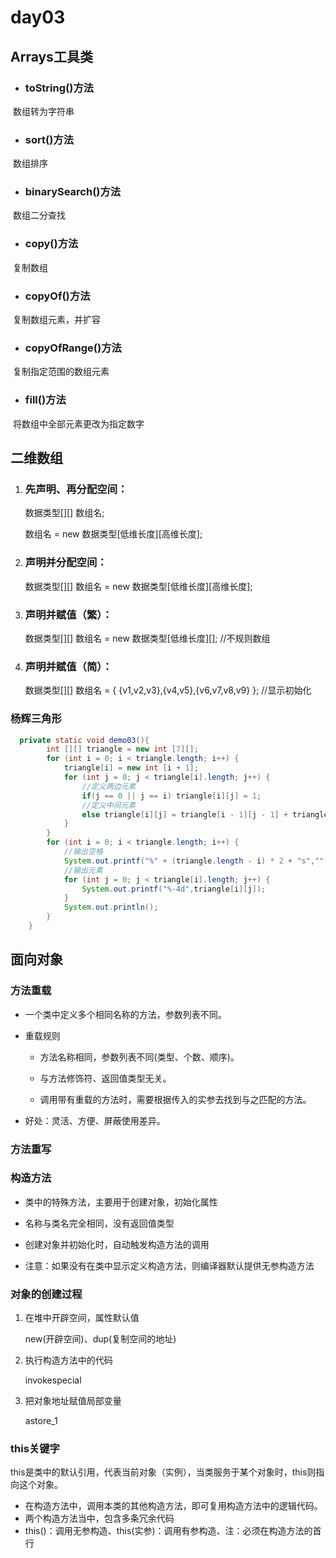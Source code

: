 # day03

## Arrays工具类

- ### toString()方法

​	数组转为字符串

- ### sort()方法

​	数组排序

- ### binarySearch()方法

​	数组二分查找

- ### copy()方法

​	复制数组

- ### copyOf()方法

​	复制数组元素，并扩容

- ### copyOfRange()方法

​	复制指定范围的数组元素

- ### fill()方法

​	将数组中全部元素更改为指定数字

## 二维数组

1. ### 先声明、再分配空间：

   数据类型[][] 数组名;

   数组名 = new 数据类型[低维长度][高维长度];

2. ### 声明并分配空间：

   数据类型[][] 数组名 = new 数据类型[低维长度][高维长度];

3. ### 声明并赋值（繁）：

   数据类型[][] 数组名 = new 数据类型[低维长度][]; //不规则数组

4. ### 声明并赋值（简）：

   数据类型[][] 数组名 = { {v1,v2,v3},{v4,v5},{v6,v7,v8,v9} }; //显示初始化

### 杨辉三角形

```java
  private static void demo03(){
        int [][] triangle = new int [7][];
        for (int i = 0; i < triangle.length; i++) {
            triangle[i] = new int [i + 1];
            for (int j = 0; j < triangle[i].length; j++) {
                //定义两边元素
                if(j == 0 || j == i) triangle[i][j] = 1;
                //定义中间元素
                else triangle[i][j] = triangle[i - 1][j - 1] + triangle[i - 1][j];
            }
        }
        for (int i = 0; i < triangle.length; i++) {
            //输出空格
            System.out.printf("%" + (triangle.length - i) * 2 + "s","");
            //输出元素
            for (int j = 0; j < triangle[i].length; j++) {
                System.out.printf("%-4d",triangle[i][j]);
            }
            System.out.println();
        }
    }
```

## 面向对象

### 方法重载

- 一个类中定义多个相同名称的方法，参数列表不同。

- 重载规则

  - 方法名称相同，参数列表不同(类型、个数、顺序)。

  - 与方法修饰符、返回值类型无关。

  - 调用带有重载的方法时，需要根据传入的实参去找到与之匹配的方法。

- 好处：灵活、方便、屏蔽使用差异。

### 方法重写

### 构造方法

- 类中的特殊方法，主要用于创建对象，初始化属性

- 名称与类名完全相同，没有返回值类型

- 创建对象并初始化时，自动触发构造方法的调用

- 注意：如果没有在类中显示定义构造方法，则编译器默认提供无参构造方法

### 对象的创建过程

1. 在堆中开辟空间，属性默认值

   new(开辟空间)、dup(复制空间的地址)

2. 执行构造方法中的代码

   invokespecial

3. 把对象地址赋值局部变量

   astore_1

### this关键字

​	this是类中的默认引用，代表当前对象（实例），当类服务于某个对象时，this则指向这个对象。

- 在构造方法中，调用本类的其他构造方法，即可复用构造方法中的逻辑代码。
- 两个构造方法当中，包含多条冗余代码
- this()：调用无参构造、this(实参)：调用有参构造、注：必须在构造方法的首行
